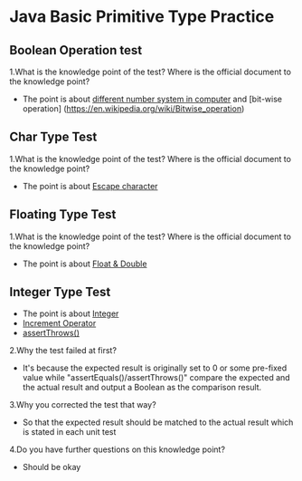 # Java Basic Primitive Type Practice
## Boolean Operation test
 1.What is the knowledge point of the test? Where is the official document to the knowledge point?
- The point is about [different number system in computer](https://www.wikihow.com/Convert-Hexadecimal-to-Binary-or-Decimal) and [bit-wise operation] (https://en.wikipedia.org/wiki/Bitwise_operation) 
 

## Char Type Test
1.What is the knowledge point of the test? Where is the official document to the knowledge point?
- The point is about [Escape character](https://en.wikipedia.org/wiki/Escape_character)
 
## Floating Type Test
1.What is the knowledge point of the test? Where is the official document to the knowledge point?
- The point is about [Float & Double](https://docs.oracle.com/javase/tutorial/java/nutsandbolts/datatypes.html)

## Integer Type Test
- The point is about [Integer](https://courses.cs.washington.edu/courses/cse341/98au/java/jdk1.2beta4/docs/api/java/lang/Integer.html)
- [Increment Operator](https://www.dyclassroom.com/java/java-increment-decrement-operators)
- [assertThrows()](https://howtodoinjava.com/junit5/expected-exception-example/)

2.Why the test failed at first?
- It's because the expected result is originally set to 0 or some pre-fixed value while "assertEquals()/assertThrows()" compare the expected and the actual result and output a Boolean as the comparison result. 

3.Why you corrected the test that way?
- So that the expected result should be matched to the actual result which is stated in each unit test

4.Do you have further questions on this knowledge point?
 - Should be okay
